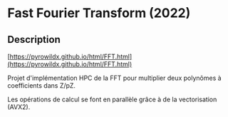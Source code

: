 # Fast Fourier Transform (2022)

## Description

[https://pyrowildx.github.io/html/FFT.html](https://pyrowildx.github.io/html/FFT.html)

Projet d'implémentation HPC de la FFT pour multiplier deux polynômes à coefficients dans Z/pZ.

Les opérations de calcul se font en parallèle grâce à de la vectorisation (AVX2).
